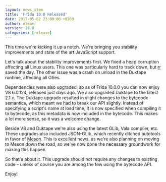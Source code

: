 ```yaml
---
layout: news_item
title: 'Frida 10.0 Released'
date: 2017-05-02 23:00:00 +0200
author: oleavr
version: 10.0
categories: [release]
---
```


This time we're kicking it up a notch. We're bringing you stability
improvements and state of the art JavaScript support.

Let's talk about the stability improvements first. We fixed a heap
corruption affecting all Linux users. This one was particularly hard to
track down, but [rr][] saved the day. The other issue was a crash on
unload in the Duktape runtime, affecting all OSes.

Dependencies were also upgraded, so as of Frida 10.0.0 you can now enjoy
V8 6.0.124, released just days ago. We also upgraded Duktape to the
latest 2.1.x. The Duktape upgrade resulted in slight changes to the
bytecode semantics, which meant we had to break our API slightly.
Instead of specifying a script's name at load time, it is now specified
when compiling it to bytecode, as this metadata is now included in the
bytecode. This makes a lot more sense, so it was a welcome change.

Beside V8 and Duktape we're also using the latest GLib, Vala compiler,
etc. These upgrades also included JSON-GLib, which recently ditched
autotools in favor of [Meson][]. This is excellent news, as we're also
planning on moving to Meson down the road, so we've now done the
necessary groundwork for making this happen.

So that's about it. This upgrade should not require any changes to
existing code – unless of course you are among the few using the
bytecode API.

Enjoy!

[rr]: http://rr-project.org/
[Meson]: http://mesonbuild.com/
